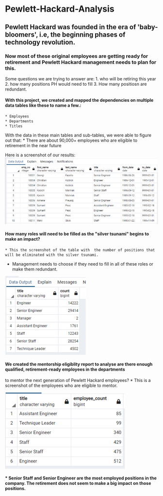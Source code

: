 # Pewlett-Hackard-Analysis

## Pewlett Hackard was founded in the era of 'baby-bloomers', i.e, the beginning phases of technology revolution.
 
### Now most of these original employees are getting ready for retirement and Pewlett Hackard management needs to plan for this.
Some questions we are trying to answer are:
	1. who will be retiring this year
	2. how many positions PH would need to fill
	3. How many positiosn are redundant.

#### With this project, we created and mapped the dependencies on multiple data tables like these to name a few.:
	* Employees
	* Departments
	* Titles
  
 With the data in these main tables and sub-tables, we were able to figure out that:
	* There are about 90,000+ employees who are eligible to retirement in the near future
	
Here is a screenshot of our results:
![retirement titles](https://github.com/JoRanjit/Pewlett-Hackard-Analysis/blob/main/Images/retirement_titles.png)	

#### How many roles will need to be filled as the "silver tsunami" begins to make an impact?

	* This the screenshot of the table with  the number of positions that will be eliminated with the silver tsunami.
  
  * Management needs to choose if they need to fill in all of these roles or make them redundant.
  
![Titles](https://github.com/JoRanjit/Pewlett-Hackard-Analysis/blob/main/Images/titles.png)

#### We created the mentorship eligiblity report to analyse are there enough qualified, retirement-ready employees in the departments 
to mentor the next generation of Pewlett Hackard employees?
	* This is a screenshot of the employees who are eligible to mentor.
	
![Mentorship Eligible](https://github.com/JoRanjit/Pewlett-Hackard-Analysis/blob/main/Images/mentor%20eligible%20count.png)	
	
#### * Senior Staff and Senior Engineer are the most employed positions in the company. The retirement does not seem to make a big impact on those positions.
	

